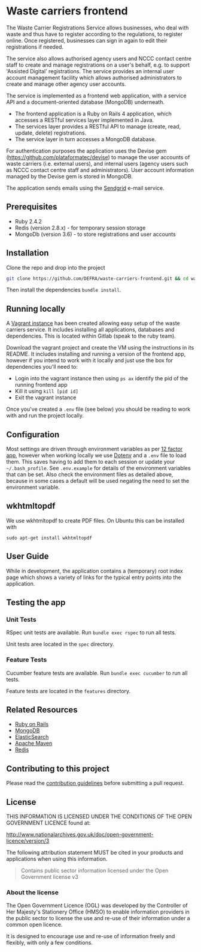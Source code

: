 # Waste carriers frontend

The Waste Carrier Registrations Service allows businesses, who deal with waste and thus have to register according to the regulations, to register online. Once registered, businesses can sign in again to edit their registrations if needed.

The service also allows authorised agency users and NCCC contact centre staff to create and manage registrations on a user's behalf, e.g. to support 'Assisted Digital' registrations. The service provides an internal user account management facility which allows authorised administrators to create and manage other agency user accounts.

The service is implemented as a frontend web application, with a service API and a document-oriented database (MongoDB) underneath.

- The frontend application is a Ruby on Rails 4 application, which accesses a RESTful services layer implemented in Java.
- The services layer provides a RESTful API to manage (create, read, update, delete) registrations.
- The service layer in turn accesses a MongoDB database.

For authentication purposes the application uses the Devise gem (https://github.com/plataformatec/devise) to manage the user accounts of waste carriers (i.e. external users), and internal users (agency users such as NCCC contact centre staff and administrators). User account information managed by the Devise gem is stored in MongoDB.

The application sends emails using the [Sendgrid](https://sendgrid.com/) e-mail service.

## Prerequisites

- Ruby 2.4.2
- Redis (version 2.8.x) - for temporary session storage
- MongoDb (version 3.6) - to store registrations and user accounts

## Installation

Clone the repo and drop into the project

```bash
git clone https://github.com/DEFRA/waste-carriers-frontend.git && cd waste-carriers-frontend
```

Then install the dependencies `bundle install`.

## Running locally

A [Vagrant instance](https://www.vagrantup.com/) has been created allowing easy setup of the waste carriers service. It includes installing all applications, databases and dependencies. This is located within Gitlab (speak to the ruby team).

Download the vagrant project and create the VM using the instructions in its README. It includes installing and running a version of the frontend app, however if you intend to work with it locally and just use the box for dependencies you'll need to:

- Login into the vagrant instance then using `ps ax` identify the pid of the running frontend app
- Kill it using `kill [pid id]`
- Exit the vagrant instance

Once you've created a `.env` file (see below) you should be reading to work with and run the project locally.

## Configuration

Most settings are driven through environment variables as per [12 factor app](https://12factor.net/config), however when working locally we use [Dotenv](https://github.com/bkeepers/dotenv) and a `.env` file to load them. This saves having to add them to each session or update your `~/.bash_profile`. See `.env.example` for details of the environment variables that can be set. Also check the environment files as detailed above, because in some cases a default will be used negating the need to set the environment variable.

## wkhtmltopdf

We use wkhtmltopdf to create PDF files. On Ubuntu this can be installed with

`sudo apt-get install wkhtmltopdf`

## User Guide

While in development, the application contains a (temporary) root index page which shows a variety of links for the typical entry points into the application.

## Testing the app

### Unit Tests

RSpec unit tests are available. Run `bundle exec rspec` to run all tests.

Unit tests aree located in the `spec` directory.

### Feature Tests

Cucumber feature tests are available. Run `bundle exec cucumber` to run all tests.

Feature tests are located in the `features` directory.

## Related Resources

- [Ruby on Rails](http://rubyonrails.org)
- [MongoDB](http://www.mongodb.org)
- [ElasticSearch](http://www.elasticsearch.org)
- [Apache Maven](http://www.elasticsearch.org)
- [Redis](http://redis.io)

## Contributing to this project

Please read the [contribution guidelines](/CONTRIBUTING.md) before submitting a pull request.

## License

THIS INFORMATION IS LICENSED UNDER THE CONDITIONS OF THE OPEN GOVERNMENT LICENCE found at:

<http://www.nationalarchives.gov.uk/doc/open-government-licence/version/3>

The following attribution statement MUST be cited in your products and applications when using this information.

>Contains public sector information licensed under the Open Government license v3

### About the license

The Open Government Licence (OGL) was developed by the Controller of Her Majesty's Stationery Office (HMSO) to enable information providers in the public sector to license the use and re-use of their information under a common open licence.

It is designed to encourage use and re-use of information freely and flexibly, with only a few conditions.
